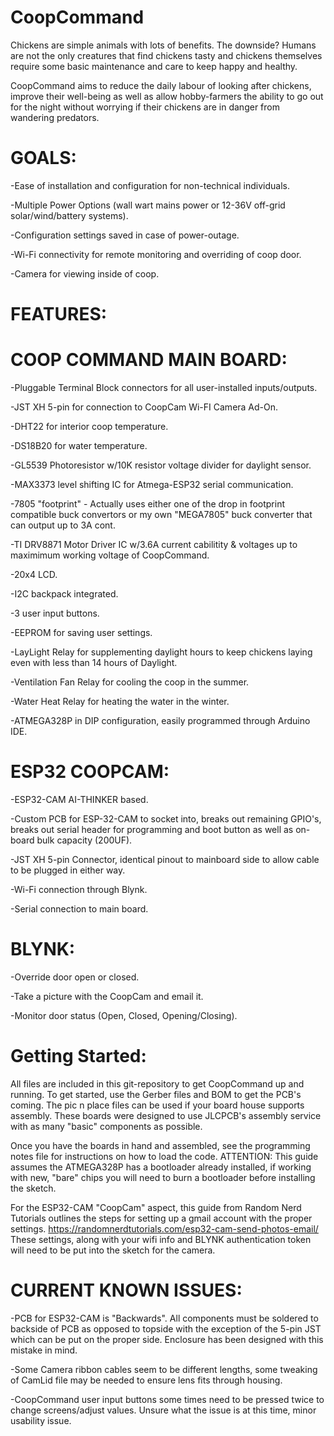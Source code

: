 # CoopCommand

Chickens are simple animals with lots of benefits. The downside? Humans are not the only creatures that find chickens tasty and chickens themselves require some basic maintenance and care to keep happy and healthy. 

CoopCommand aims to reduce the daily labour of looking after chickens, improve their well-being as well as allow hobby-farmers the ability to go out for the night without worrying if their chickens are in danger from wandering predators. 

# GOALS:

-Ease of installation and configuration for non-technical individuals. 

-Multiple Power Options (wall wart mains power or 12-36V off-grid solar/wind/battery systems).

-Configuration settings saved in case of power-outage.

-Wi-Fi connectivity for remote monitoring and overriding of coop door.

-Camera for viewing inside of coop.

# FEATURES:

# COOP COMMAND MAIN BOARD:

-Pluggable Terminal Block connectors for all user-installed inputs/outputs.

-JST XH 5-pin for connection to CoopCam Wi-FI Camera Ad-On.

-DHT22 for interior coop temperature.

-DS18B20 for water temperature.

-GL5539 Photoresistor w/10K resistor voltage divider for daylight sensor.

-MAX3373 level shifting IC for Atmega-ESP32 serial communication.

-7805 "footprint" - Actually uses either one of the drop in footprint compatible buck convertors or my own "MEGA7805" buck converter that can output up to 3A cont. 

-TI DRV8871 Motor Driver IC w/3.6A current cabilitity & voltages up to maximimum working voltage of CoopCommand.

-20x4 LCD.

-I2C backpack integrated.

-3 user input buttons.

-EEPROM for saving user settings.

-LayLight Relay for supplementing daylight hours to keep chickens laying even with less than 14 hours of Daylight.

-Ventilation Fan Relay for cooling the coop in the summer.

-Water Heat Relay for heating the water in the winter. 

-ATMEGA328P in DIP configuration, easily programmed through Arduino IDE.


# ESP32 COOPCAM:

-ESP32-CAM AI-THINKER based.

-Custom PCB for ESP-32-CAM to socket into, breaks out remaining GPIO's, breaks out serial header for programming and boot button as well as on-board bulk capacity (200UF).

-JST XH 5-pin Connector, identical pinout to mainboard side to allow cable to be plugged in either way.

-Wi-Fi connection through Blynk.

-Serial connection to main board.

# BLYNK:

-Override door open or closed.

-Take a picture with the CoopCam and email it.

-Monitor door status (Open, Closed, Opening/Closing).

# Getting Started:

All files are included in this git-repository to get CoopCommand up and running. To get started, use the Gerber files and BOM to get the PCB's coming. The pic n place files can be used if your board house supports assembly. These boards were designed to use JLCPCB's assembly service with as many "basic" components as possible. 

Once you have the boards in hand and assembled, see the programming notes file for instructions on how to load the code. ATTENTION: This guide assumes the ATMEGA328P has a bootloader already installed, if working with new, "bare" chips you will need to burn a bootloader before installing the sketch. 

For the ESP32-CAM "CoopCam" aspect, this guide from Random Nerd Tutorials outlines the steps for setting up a gmail account with the proper settings. https://randomnerdtutorials.com/esp32-cam-send-photos-email/ 
These settings, along with your wifi info and BLYNK authentication token will need to be put into the sketch for the camera. 

# CURRENT KNOWN ISSUES:

-PCB for ESP32-CAM is "Backwards". All components must be soldered to backside of PCB as opposed to topside with the exception of the 5-pin JST which can be put on the proper side. Enclosure has been designed with this mistake in mind.

-Some Camera ribbon cables seem to be different lengths, some tweaking of CamLid file may be needed to ensure lens fits through housing. 

-CoopCommand user input buttons some times need to be pressed twice to change screens/adjust values. Unsure what the issue is at this time, minor usability issue. 

